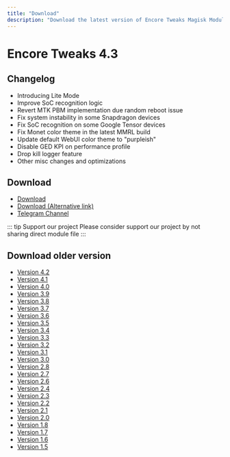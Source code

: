 ```yaml
---
title: "Download"
description: "Download the latest version of Encore Tweaks Magisk Module here"
---
```


# Encore Tweaks 4.3

## Changelog

- Introducing Lite Mode
- Improve SoC recognition logic
- Revert MTK PBM implementation due random reboot issue
- Fix system instability in some Snapdragon devices
- Fix SoC recognition on some Google Tensor devices
- Fix Monet color theme in the latest MMRL build
- Update default WebUI color theme to "purpleish"
- Disable GED KPI on performance profile
- Drop kill logger feature
- Other misc changes and optimizations

## Download
- [Download](https://github.com/Rem01Gaming/encore/releases/tag/4.3)
- [Download (Alternative link)](https://dl.rem01gaming.dev/releases/encore/4.3/encore-4.3-933-36f8bbc-release.zip)
- [Telegram Channel](https://rem01schannel.t.me)

::: tip Support our project
Please consider support our project by not sharing direct module file
:::

## Download older version
- [Version 4.2](/download/version/4.2)
- [Version 4.1](/download/version/4.1)
- [Version 4.0](/download/version/4.0)
- [Version 3.9](/download/version/3.9)
- [Version 3.8](/download/version/3.8)
- [Version 3.7](/download/version/3.7)
- [Version 3.6](/download/version/3.6)
- [Version 3.5](/download/version/3.5)
- [Version 3.4](/download/version/3.4)
- [Version 3.3](/download/version/3.3)
- [Version 3.2](/download/version/3.2)
- [Version 3.1](/download/version/3.1)
- [Version 3.0](/download/version/3.0)
- [Version 2.8](/download/version/2.8)
- [Version 2.7](/download/version/2.7)
- [Version 2.6](/download/version/2.6)
- [Version 2.4](/download/version/2.4)
- [Version 2.3](/download/version/2.3)
- [Version 2.2](/download/version/2.2)
- [Version 2.1](/download/version/2.1)
- [Version 2.0](/download/version/2.0)
- [Version 1.8](/download/version/1.8)
- [Version 1.7](/download/version/1.7)
- [Version 1.6](/download/version/1.6)
- [Version 1.5](/download/version/1.5)
